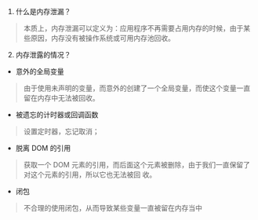 1. 什么是内存泄漏？
> 本质上，内存泄漏可以定义为：应用程序不再需要占用内存的时候，由于某些原因，内存没有被操作系统或可用内存池回收。
2. 内存泄露的情况？
- 意外的全局变量 
> 由于使用未声明的变量，而意外的创建了一个全局变量，而使这个变量一直留在内存中无法被回收。
- 被遗忘的计时器或回调函数
> 设置定时器，忘记取消；
- 脱离 DOM 的引用
> 获取一个 DOM 元素的引用，而后面这个元素被删除，由于我们一直保留了对这个元素的引用，所以它也无法被回
  收。
- 闭包
> 不合理的使用闭包，从而导致某些变量一直被留在内存当中